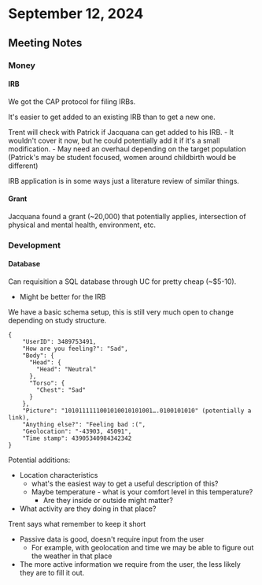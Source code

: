 # September 12, 2024

## Meeting Notes

### Money

#### IRB
We got the CAP protocol for filing IRBs.

It's easier to get added to an existing IRB than to get a new one.

Trent will check with Patrick if Jacquana can get added to his IRB. 
    - It wouldn't cover it now, but he could potentially add it if it's a small modification.
    - May need an overhaul depending on the target population (Patrick's may be student focused, women around childbirth would be different)

IRB application is in some ways just a literature review of similar things.

#### Grant
Jacquana found a grant (~20,000) that potentially applies, intersection of physical and mental health, environment, etc.

### Development

#### Database
Can requisition a SQL database through UC for pretty cheap (~$5-10).
- Might be better for the IRB

We have a basic schema setup, this is still very much open to change depending on study structure.

```
{
    "UserID": 3489753491,
    "How are you feeling?": "Sad",
    "Body": {
      "Head": {
        "Head": "Neutral"
      },
      "Torso": {
        "Chest": "Sad"
      }
    },
    "Picture": "1010111111001010010101001….0100101010" (potentially a link),
    "Anything else?": "Feeling bad :(",
    "Geolocation": "-43903, 45091",
    "Time stamp": 43905340984342342
}
```

Potential additions:
- Location characteristics
    - what's the easiest way to get a useful description of this?
    - Maybe temperature - what is your comfort level in this temperature?
        - Are they inside or outside might matter?
- What activity are they doing in that place?

Trent says what remember to keep it short
- Passive data is good, doesn't require input from the user
    - For example, with geolocation and time we may be able to figure out the weather in that place
- The more active information we require from the user, the less likely they are to fill it out.